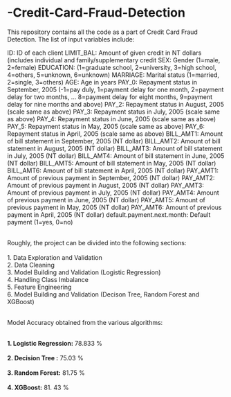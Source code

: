 # -Credit-Card-Fraud-Detection

This repository contains all the code as a part of Credit Card Fraud Detection. The list of input variables include: </br>

ID: ID of each client LIMIT_BAL: Amount of given credit in NT dollars (includes individual and family/supplementary credit SEX: Gender (1=male, 2=female) EDUCATION: (1=graduate school, 2=university, 3=high school, 4=others, 5=unknown, 6=unknown) MARRIAGE: Marital status (1=married, 2=single, 3=others) AGE: Age in years PAY_0: Repayment status in September, 2005 (-1=pay duly, 1=payment delay for one month, 2=payment delay for two months, … 8=payment delay for eight months, 9=payment delay for nine months and above) PAY_2: Repayment status in August, 2005 (scale same as above) PAY_3: Repayment status in July, 2005 (scale same as above) PAY_4: Repayment status in June, 2005 (scale same as above) PAY_5: Repayment status in May, 2005 (scale same as above) PAY_6: Repayment status in April, 2005 (scale same as above) BILL_AMT1: Amount of bill statement in September, 2005 (NT dollar) BILL_AMT2: Amount of bill statement in August, 2005 (NT dollar) BILL_AMT3: Amount of bill statement in July, 2005 (NT dollar) BILL_AMT4: Amount of bill statement in June, 2005 (NT dollar) BILL_AMT5: Amount of bill statement in May, 2005 (NT dollar) BILL_AMT6: Amount of bill statement in April, 2005 (NT dollar) PAY_AMT1: Amount of previous payment in September, 2005 (NT dollar) PAY_AMT2: Amount of previous payment in August, 2005 (NT dollar) PAY_AMT3: Amount of previous payment in July, 2005 (NT dollar) PAY_AMT4: Amount of previous payment in June, 2005 (NT dollar) PAY_AMT5: Amount of previous payment in May, 2005 (NT dollar) PAY_AMT6: Amount of previous payment in April, 2005 (NT dollar) default.payment.next.month: Default payment (1=yes, 0=no) </br> </br>

Roughly, the project can be divided into the following sections: </br>
</br>1. Data Exploration and Validation </br>2. Data Cleaning </br>3. Model Building and Validation (Logistic Regression) </br>4. Handling Class Imbalance  </br>5. Feature Engineering </br>6. Model Building and Validation (Decison Tree, Random Forest and XGBoost) </br> </br>

Model Accuracy obtained from the various algorithms: </br> </br>

**1. Logistic Regression:** 78.833 % </br> </br>
**2. Decision Tree :** 75.03 % </br> </br>
**3. Random Forest:** 81.75 % </br> </br>
**4. XGBoost:** 81. 43 %
